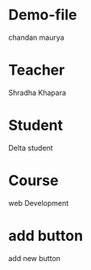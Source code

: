 # Demo-file
chandan maurya

# Teacher 
Shradha Khapara

# Student 
Delta student

# Course
web Development
 
 # add button
 add new button
 